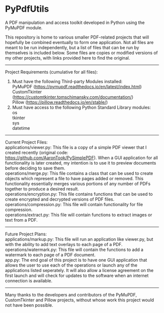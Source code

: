 # PyPdfUtils
A PDF manipulation and access toolkit developed in Python using the PyMuPDF module.

This repository is home to various smaller PDF-related projects that will hopefully be combined eventually to form one application. Not all files are meant to be run independently, but a list of files that can be run by themselves is included below. Some files are copies or modified versions of my other projects, with links provided here to find the original.

----------------------------
Project Requirements (cumulative for all files):
  1. Must have the following Third-party Modules installed:
      <br>PyMuPDF (https://pymupdf.readthedocs.io/en/latest/index.html)
      <br>CustomTkinter (https://customtkinter.tomschimansky.com/documentation/)
      <br>Pillow (https://pillow.readthedocs.io/en/stable/)
  3. Must have access to the following Python Standard Library modules:
      <br>os
      <br>tkinter
      <br>sys
      <br>datetime
----------------------------

Current Project Files:
<br>applications/viewer.py: This file is a copy of a simple PDF viewer that I created recently (original code: https://github.com/AaronTook/PySimplePDF). When a GUI application for all functionality is later created, my intention is to use it to preview documents before deciding to save them.
<br>operations/merge.py: This file contains a class that can be used to create objects which represent a file to have pages added or removed. This functionality essentially merges various portions of any number of PDFs together to produce a desired result.
<br>operations/encryption.py: This file contains functions that can be used to create encrypted and decrypted versions of PDF files.
<br>operations/compression.py: This file will contain functionality for file compression.
<br>operations/extract.py: This file will contain functions to extract images or text from a PDF.

----------------------------

Future Project Plans:
<br>applications/markup.py: This file will run an application like viewer.py, but with the ability to add text overlays to each page of a PDF.
<br>operations/watermark.py: This file will contain the functions to add a watermark to each page of a PDF document.
<br>app.py: The end goal of this project is to have one GUI application that allows the user to use each of the operations or launch any of the applications listed seperately. It will also allow a license agreement on the first launch and will check for updates to the software when an internet connection is available.

----------------------------

Many thanks to the developers and contributors of the PyMuPDF, CustomTkinter and Pillow projects, without whose work this project would not have been possible. 
